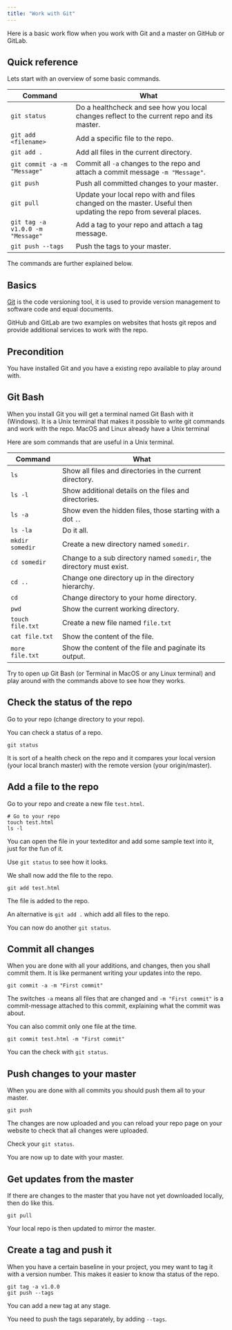 ```yaml
---
title: "Work with Git"
---
```


Here is a basic work flow when you work with Git and a master on GitHub or GitLab.



## Quick reference

Lets start with an overview of some basic commands.

| Command | What
|---------|------
| `git status` | Do a healthcheck and see how you local changes reflect to the current repo and its master.
| `git add <filename>` | Add a specific file to the repo.
| `git add .` | Add all files in the current directory.
| `git commit -a -m "Message"` | Commit all `-a` changes to the repo and attach a commit message `-m "Message"`.
| `git push` | Push all committed changes to your master.
| `git pull` | Update your local repo with and files changed on the master. Useful then updating the repo from several places.
| `git tag -a v1.0.0 -m "Message"` | Add a tag to your repo and attach a tag message.
| `git push --tags` | Push the tags to your master.

The commands are further explained below.



## Basics

[Git](https://git-scm.com/) is the code versioning tool, it is used to provide version management to software code and equal documents.

GitHub and GitLab are two examples on websites that hosts git repos and provide additional services to work with the repo.



## Precondition

You have installed Git and you have a existing repo available to play around with.



## Git Bash

When you install Git you will get a terminal named Git Bash with it (Windows). It is a Unix terminal that makes it possible to write git commands and work with the repo. MacOS and Linux already have a Unix terminal

Here are som commands that are useful in a Unix terminal.

| Command | What
|---------|------
| `ls` | Show all files and directories in the current directory.
| `ls -l` | Show additional details on the files and directories.
| `ls -a` | Show even the hidden files, those starting with a dot `.`.
| `ls -la` | Do it all.
| `mkdir somedir` | Create a new directory named `somedir`.
| `cd somedir` | Change to a sub directory named `somedir`, the directory must exist.
| `cd ..` | Change one directory up in the directory hierarchy.
| `cd` | Change directory to your home directory.
| `pwd` | Show the current working directory.
| `touch file.txt` | Create a new file named `file.txt`
| `cat file.txt` | Show the content of the file.
| `more file.txt` | Show the content of the file and paginate its output.

Try to open up Git Bash (or Terminal in MacOS or any Linux terminal) and play around with the commands above to see how they works.



## Check the status of the repo

Go to your repo (change directory to your repo).

You can check a status of a repo.

```
git status
```

It is sort of a health check on the repo and it compares your local version (your local branch master) with the remote version (your origin/master).



## Add a file to the repo

Go to your repo and create a new file `test.html`.

```
# Go to your repo
touch test.html
ls -l
```

You can open the file in your texteditor and add some sample text into it, just for the fun of it.

Use `git status` to see how it looks.

We shall now add the file to the repo.

```
git add test.html
```

The file is added to the repo.

An alternative is `git add .` which add all files to the repo.

You can now do another `git status`.



## Commit all changes

When you are done with all your additions, and changes, then you shall commit them. It is like permanent writing your updates into the repo.

```
git commit -a -m "First commit"
```

The switches `-a` means all files that are changed and `-m "First commit"` is a commit-message attached to this commit, explaining what the commit was about.

You can also commit only one file at the time.

```
git commit test.html -m "First commit"
```

You can the check with `git status`.



## Push changes to your master

When you are done with all commits you should push them all to your master.

```
git push
```

The changes are now uploaded and you can reload your repo page on your website to check that all changes were uploaded.

Check your `git status`.

You are now up to date with your master.



## Get updates from the master

If there are changes to the master that you have not yet downloaded locally, then do like this.

```
git pull
```

Your local repo is then updated to mirror the master.



## Create a tag and push it

When you have a certain baseline in your project, you mey want to tag it with a version number. This makes it easier to know tha status of the repo.

```
git tag -a v1.0.0
git push --tags
```

You can add a new tag at any stage.

You need to push the tags separately, by adding `--tags`.
